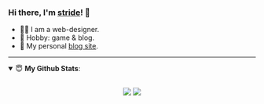 ### Hi there, I'm [stride](https://blog.stride.fun)! 👋

- 👨‍💻 I am a web-designer.
- 🏓 Hobby: game & blog.
- 👋 My personal [blog site](https://blog.stride.fun).

---

<details open>
 <summary> 😇 <b>My Github Stats</b>: </summary>
<br>
<p align = "center">
  <img src = "https://github-readme-stats.vercel.app/api?username=xuanmaihaier&show_icons=true&theme=calm&line_height=33&hide_border=true&count_private=true%22">
  <img src = "https://github-readme-stats.vercel.app/api/top-langs/?username=xuanmaihaier&theme=calm&hide_border=true">
</p>
</details>
